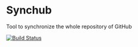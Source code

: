 # Synchub
 Tool to synchronize the whole repository of GitHub

[![Build Status](https://travis-ci.org/Slowhand0309/Synchub.svg?branch=master)](https://travis-ci.org/Slowhand0309/Synchub)

